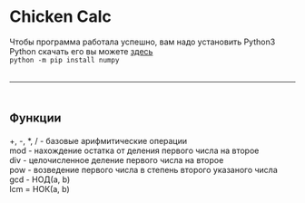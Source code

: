 # Chicken Calc
<p>Чтобы программа работала успешно, вам надо установить Python3</br>
Python скачать его вы можете <a href="https://www.python.org/downloads/">здесь</a> </br
Также для работы потребуется установить бибилотеку numpy </br>
<code>python -m pip install numpy</code> </br></br>
<hr></p>
</br>
<p style="font-size: 20px"><strong>Функции</strong></p><p>
+, -, *, / - базовые арифмитические операции</br>
mod - нахождение остатка от деления первого числа на второе</br>
div - целочисленное деление первого числа на второе</br>
pow - возведение первого числа в степень второго указаного числа</br>
gcd - НОД(a, b)</br>
lcm = НОК(a, b)</br>
</p>
